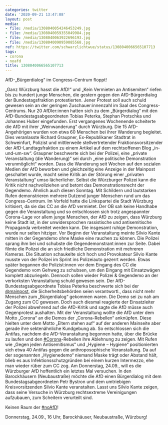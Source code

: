 ```yaml
---
categories: twitter
date: '2020-09-21 13:47:08'
layout: post
media:
- file: /media/1308040054246453249.jpg
- file: /media/1308040059355049984.jpg
- file: /media/1308040063922696193.jpg
- file: /media/1308040090959085568.jpg
ref: https://twitter.com/schwarzlichtwue/status/1308040066565107713
tags:
- corona
- noafd
title: 1308040066565107713
---
```

AfD-„Bürgerdialog“ im Congress-Centrum floppt! 



„Ganz Würzburg hasst die AfD!“ und „Kein Vermieten an Antisemiten“ riefen bis zu hundert junge Menschen, die gestern gegen den AfD-Bürgerdialog der Bundestagsfraktion protestierten. 
Jener Protest soll auch schuld gewesen sein an der geringen Zuschauer:innenzahl im Saal des Congress-Centrums. Nur 20 AfDler:innen hatten sich zu dem „Bürgerdialog“ mit den AfD-Bundestagsabgeordneten Tobias Peterka, Stephan Protschka und Johannes Huber eingefunden.
Erst vergangenes Wochenende scheiterte die AfD mit ihrer „Weinwanderung“ durch Würzburg. Die 15 AfD-Angehörigen wurden von etwa 60 Menschen bei ihrer Wanderung begleitet.
Dies veranlasste Richard Graupner, Ex-Republikaner Stadtrat in Schweinfurt, Polizist und mittlerweile stellvertretender Fraktionsvorsitzender der AfD-Landtagsfraktion zu einem Artikel auf dem rechtsoffenen Blog „in-und-um-sw“.
Graupner beschwerte sich bei der Polizei, eine „private Veranstaltung (die Wanderung)“ sei durch „eine politische Demonstration verunmöglicht“ worden.
Dass die Wanderung seit Wochen auf den sozialen Medien der AfD beworben und gleichzeitig eine Anzeige in der Mainpost geschaltet wurde, macht seine Kritik an der Störung einer „privaten Veranstaltung“ umso lächerlicher.
Selbst die Würzburger Polizei kann die Kritik nicht nachvollziehen und betont das Demonstrationsrecht der Gegendemo.
Ähnlich auch diesen Sonntag. Mit Schildern und lautstarken Rufen demonstrieren mehrere Dutzend junger Menschen rund um das Congress-Centrum. Im Vorfeld hatte die Linkspartei die Stadt Würzburg kritisiert, da sie das CC an die AfD vermietet.
Der OB sah keine Handhabe gegen die Veranstaltung und so entschlossen sich trotz angespannter Corona-Lage vor allem junge Menschen, der AfD zu zeigen, dass Würzburg keine Stadt ist, in der unwidersprochen rassistische und antisemitische Propaganda verbreitet werden kann.
Die insgesamt ruhige Demonstration, wurde nur selten hitziger. Vor Beginn der Veranstaltung meinte Silvio Kante mitten in der Gegendemo ohne Maske eine rauchen zu können. Die Polizei sprang ihm bei und schubste die Gegendemonstrant:innen zur Seite.
Dabei filmte die Polizei die an sich friedliche Demonstration mit mehreren Kameras. Die Situation schaukelte sich hoch und Provokateur Silvio Kante musste von der Polizei im Sprint ins Polizeiauto gezerrt werden.
Etwas später begannen die Polizist:innen vor dem Eingang des CC die Gegendemo vom Gehweg zu schubsen, um den Eingang mit Einsatzwägen komplett abzuriegeln.
Dennoch sollen wieder Polizei &amp; Gegendemo an der verkorksten Veranstaltung schuld gewesen sein. Der AfD-Bundestagsabgeordnete Tobias Peterka beschwerte sich bei der [@mainpost](https://twitter.com/mainpost), die Sicherheitsbehörden seien verantwortl., dass nicht mehr Menschen zum „Bürgerdialog“ gekommen waren.
Die Demo sei zu nah am Zugang zum CC gewesen. Doch auch diesmal reagierte der Einsatzleiter der Polizei abwehrend auf die AfD-Kritik und sagte die AfD müsse auch Gegenprotest aushalten.
Mit der Veranstaltung wollte die AfD unter dem Motto „Corona“ an die Demos der „Corona-Rebellen“ anknüpfen. Diese hielten unter dem Motto „Eltern stehen auf“ auf der anderen Mainseite aber gerade ihre sektenähnliche Kundgebung ab. 
So entschlossen sich die Antifas, nachdem die AfD-Veranstaltung begonnen hatte, über die Brücke zu laufen und den [#Corona](/t/corona)-Rebellen ihre Ablehnung zu zeigen.
Mit Rufen wie „Gegen jeden Antisemitismus“ und „Hygiene – Hygiene“ positionierten sich etwa 40 Antifas gegen die anthroposophische Veranstaltung.
Da auf der sogenannten „Hygienedemo“ niemand Maske trägt oder Abstand hält, blieb es aus Infektionsschutzgründen bei einem kurzen Intermezzo, ehe man wieder rüber zum CC zog.
Am Donnerstag, 24.09., will es die Würzburger AfD hoffentlich ein letztes Mal versuchen. In den Barockhäusern (Neubaustraße) möchte die AfD einen Bürgerdialog mit dem Bundestagsabgeordneten Petr Bystron und dem umtriebigen Kreisvorsitzenden Silvio Kante veranstalten.
Lasst uns Silvio Kante zeigen, dass seine Versuche in Würzburg rechtsextreme Vereinigungen aufzubauen, zum Scheitern verurteilt sind. 



Keinen Raum der [#noAfD](/t/noafd)!

Donnerstag, 24.09., 16 Uhr, Barockhäuser, Neubaustraße, Würzburg!